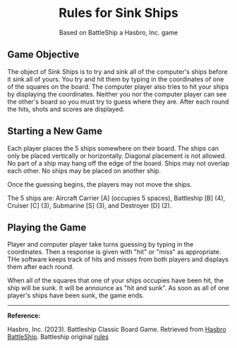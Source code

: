 <h1><center>Rules for Sink Ships</center></h1>
<p><center>Based on BattleShip a Hasbro, Inc. game</center></p>


## Game Objective

The object of Sink Ships is to try and sink all of the computer's ships before it sink all of yours. You try and hit them by typing in the coordinates of one of the squares on the board.  The computer player also tries to hit your ships by displaying the coordinates.  Neither you nor the computer player can see the other's board so you must try to guess where they are.  After each round the hits, shots and scores are displayed.

## Starting a New Game

Each player places the 5 ships somewhere on their board.  The ships can only be placed vertically or horizontally. Diagonal placement is not allowed. No part of a ship may hang off the edge of the board.  Ships may not overlap each other.  No ships may be placed on another ship. 

Once the guessing begins, the players may not move the ships.

The 5 ships are:  Aircraft Carrier [A] (occupies 5 spaces), Battleship [B] (4), Cruiser [C] (3), Submarine [S] (3), and Destroyer [D] (2).

## Playing the Game

Player and computer player take turns guessing by typing in the coordinates. Then a response is given with "hit" or "miss" as appropriate. THe software keeps track of hits and misses from both players and displays them after each round.

When all of the squares that one of your ships occupies have been hit, the ship will be sunk. It will be announce as "hit and sunk". As soon as all of one player's ships have been sunk, the game ends. 

---
**Reference:**

Hasbro, Inc. (2023). Battleship Classic Board Game. Retrieved from [Hasbro BattleShip](https://shop.hasbro.com/en-us/product/battleship-classic-board-game-strategy-game-for-kids-ages-7-and-up-fun-kids-game-for-2-players/54D1C85E-CFBE-4625-9A9E-53C36F4D136C).
Battleship original [rules](./docs/battleship-classic-board-game-strategy-game-for-kids-ages-7-and-up.pdf)